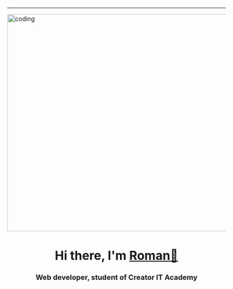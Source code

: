 <hr>
<img src="https://media.tenor.com/zMdZBjJ7gPkAAAAd/aesthetic-wallpaper.gif" alt="coding" width="1000" height="500" align="center">
<h1 align="center">Hi there, I'm <a href="https://romzez1595.github.io/Portfolio/" target="_blank">Roman👋</a> 
<h3 align="center">Web developer, student of Creator IT Academy</h3>
